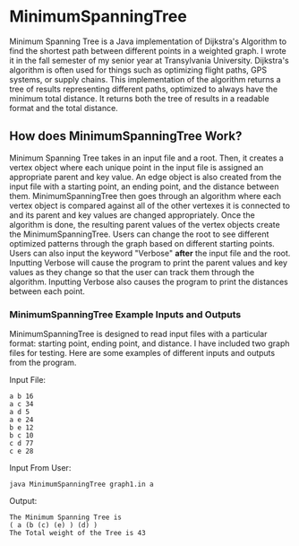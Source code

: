 # MinimumSpanningTree
Minimum Spanning Tree is a Java implementation of Dijkstra's Algorithm to find the shortest path between different points in a weighted graph. I wrote it in the fall semester of my senior year at Transylvania University. Dijkstra's algorithm is often used for things such as optimizing flight paths, GPS systems, or supply chains. This implementation of the algorithm returns a tree of results representing different paths, optimized to always have the minimum total distance. It returns both the tree of results in a readable format and the total distance. 
## How does MinimumSpanningTree Work?
Minimum Spanning Tree takes in an input file and a root. Then, it creates a vertex object where each unique point in the input file is assigned an appropriate parent and key value. An edge object is also created from the input file with a starting point, an ending point, and the distance between them. MinimumSpanningTree then goes through an algorithm where each vertex object is compared against all of the other vertexes it is connected to and its parent and key values are changed appropriately. Once the algorithm is done, the resulting parent values of the vertex objects create the MinimumSpanningTree. Users can change the root to see different optimized patterns through the graph based on different starting points. Users can also input the keyword "Verbose" **after** the input file and the root. Inputting Verbose will cause the program to print the parent values and key values as they change so that the user can track them through the algorithm. Inputting Verbose also causes the program to print the distances between each point.  
### MinimumSpanningTree Example Inputs and Outputs
MinimumSpanningTree is designed to read input files with a particular format: starting point, ending point, and distance. I have included two graph files for testing. Here are some examples of different inputs and outputs from the program. 

Input File: 
```
a b 16
a c 34
a d 5
a e 24 
b e 12
b c 10
c d 77
c e 28
```
Input From User:
```
java MinimumSpanningTree graph1.in a
```
Output:
```
The Minimum Spanning Tree is
( a (b (c) (e) ) (d) )
The Total weight of the Tree is 43
```
